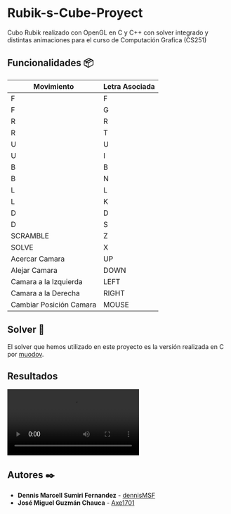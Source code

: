 # Rubik-s-Cube-Proyect 

Cubo Rubik realizado con OpenGL en C y C++ con solver integrado y distintas animaciones para el curso de Computación Grafica (CS251)

## Funcionalidades 📦

| Movimiento | Letra Asociada |
| ------------- | ------------- |
| F  | F |
| F | G |
| R  | R |
| R  | T |
| U  | U |
| U  | I |
| B  | B |
| B  | N |
| L  | L |
| L  | K |
| D  | D |
| D  | S |
| SCRAMBLE  | Z |
| SOLVE  | X |
| Acercar Camara   | UP |
| Alejar Camara  | DOWN |
| Camara a la Izquierda  | LEFT |
| Camara a la Derecha  | RIGHT |
| Cambiar Posición Camara  | MOUSE |

## Solver 📖

El solver que hemos utilizado en este proyecto es la versión realizada en C por [muodov](https://github.com/muodov/kociemba).

## Resultados
![Demo](https://github.com/Axe1701/Rubik-s-Cube-Proyect/blob/master/Demo%20Cubo%20Rubik.mp4)

## Autores ✒️

* **Dennis Marcell Sumiri Fernandez** - [dennisMSF](https://github.com/dennisMSF)
* **José Miguel Guzmán Chauca** - [Axe1701](https://github.com/Axe1701)
